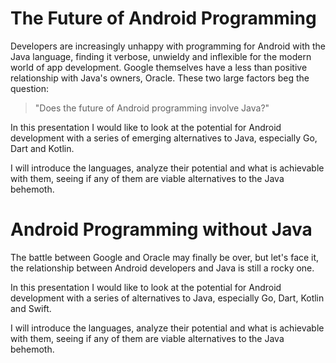 # The Future of Android Programming
Developers are increasingly unhappy with programming for Android with the Java language, finding it verbose, unwieldy and inflexible for the modern world of app development. Google themselves have a less than positive relationship with Java's owners, Oracle. These two large factors beg the question:

> "Does the future of Android programming involve Java?"

In this presentation I would like to look at the potential for Android development with a series of emerging alternatives to Java, especially Go, Dart and Kotlin.

I will introduce the languages, analyze their potential and what is achievable with them, seeing if any of them are viable alternatives to the Java behemoth.

# Android Programming without Java

The battle between Google and Oracle may finally be over, but let's face it, the relationship between Android developers and Java is still a rocky one.

In this presentation I would like to look at the potential for Android development with a series of alternatives to Java, especially Go, Dart, Kotlin and Swift.

I will introduce the languages, analyze their potential and what is achievable with them, seeing if any of them are viable alternatives to the Java behemoth.
